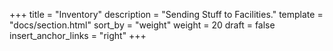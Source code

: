 +++
title = "Inventory"
description = "Sending Stuff to Facilities."
template = "docs/section.html"
sort_by = "weight"
weight = 20
draft = false
insert_anchor_links = "right"
+++
